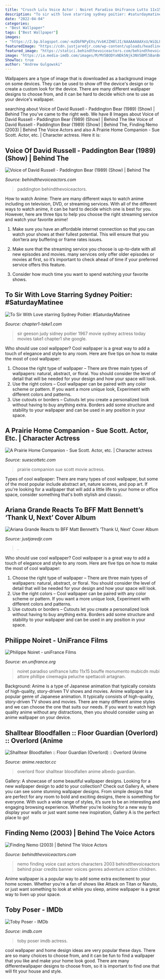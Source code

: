 ```yaml
---
title: "Crusch Lulu Voice Actor : Noiret Paradiso Unifrance Lutto 11x15 Bouffe Monumento Mubicdn Mubi Attore Phillipe Cinemagia Peluche Spettacoli Artagnan"
description: "To sir with love starring sydney poitier: #saturdaymatinee"
date: "2022-04-04"
categories:
- "Best Wallpaper"
tags: ["Best Wallpaper"]
images:
- "https://2.bp.blogspot.com/-mzDbFNPyEXs/VvbKJZH8lJI/AAAAAAAAXsU/WiQLPonFEcoCxX-77khbsM4S2pJ9WfojQ/s1600/jduy.jpg"
featuredImage: "https://cdn.justjaredjr.com/wp-content/uploads/headlines/2020/07/matt-thankme.jpg"
featured_image: "https://statici.behindthevoiceactors.com/behindthevoiceactors/_img/movies/banner_304.jpg"
image: "https://ia.media-imdb.com/images/M/MV5BODYxNDk5Njk3NV5BMl5BanBnXkFtZTgwMjc3MTQ0MzE@._V1_UY317_CR130,0,214,317_AL_.jpg"
ShowToc: true
author: "Andrew Gulgowski"
---
```



Wallpapers are a type of image that is downloaded as a background image on some devices. They can be used to show off the device's design or to create a custom look for the device. There are many different wallpaper designs to choose from, and it can be hard to decide which one to use as your device's wallpaper.

	

		
searching about Voice of David Russell - Paddington Bear (1989) (Show) | Behind The you've came to the right web. We have 8 Images about Voice of David Russell - Paddington Bear (1989) (Show) | Behind The like Voice of David Russell - Paddington Bear (1989) (Show) | Behind The, Finding Nemo (2003) | Behind The Voice Actors and also A Prairie Home Companion - Sue Scott. Actor, etc. | Character actress. Here it is:
		
    
## Voice Of David Russell - Paddington Bear (1989) (Show) | Behind The

<img loading=lazy src="https://statici.behindthevoiceactors.com/behindthevoiceactors/_img/chars/david-russell-paddington-bear-1989-95.2.jpg" onerror="this.onerror=null;this.src='https://tse3.mm.bing.net/th?id=OIP.xRKax7nr7BL9X8WWXHsttgHaId&amp;pid=15.1';" alt="Voice of David Russell - Paddington Bear (1989) (Show) | Behind The">

_Source: behindthevoiceactors.com_

>paddington behindthevoiceactors. 

	

How to watch Anime: There are many different ways to watch anime including on television, DVD, or streaming services.
With all of the different ways to watch anime, it can be hard to decide which one is best for you. However, here are three tips to help you choose the right streaming service and watch your favorite anime!
1. Make sure you have an affordable internet connection so that you can watch your shows at their fullest potential. This will ensure that you don’tera any buffering or frame rates issues.

2. Make sure that the streaming service you choose is up-to-date with all new episodes and movies. many services only offer older episodes or movies at first, so it’s important to check ahead of time if your preferred service offers this feature.

3. Consider how much time you want to spend watching your favorite shows.

    
## To Sir With Love Starring Sydney Poitier: #SaturdayMatinee

<img loading=lazy src="https://2.bp.blogspot.com/-mzDbFNPyEXs/VvbKJZH8lJI/AAAAAAAAXsU/WiQLPonFEcoCxX-77khbsM4S2pJ9WfojQ/s1600/jduy.jpg" onerror="this.onerror=null;this.src='https://tse2.mm.bing.net/th?id=OIP.6oxYbfIt7CqW3RhacgTSfwHaFQ&amp;pid=15.1';" alt="To Sir With Love starring Sydney Poitier: #SaturdayMatinee">

_Source: chapter1-take1.com_

>sir geeson judy sidney poitier 1967 movie sydney actress today movies take1 chapter1 she google. 

	

Who should use cool wallpaper?
Cool wallpaper is a great way to add a touch of elegance and style to any room. Here are five tips on how to make the most of cool wallpaper: 
1) Choose the right type of wallpaper – There are three main types of wallpapers: natural, abstract, or floral. You should consider the level of detail that will be needed for your design and how your space will look. 
2) Use the right colors – Cool wallpaper can be paired with any color scheme or pattern. If you want a more unique look, Experiment with different colors and patterns. 
3) Use cutouts or borders – Cutouts let you create a personalized look without having to buy anything extra. Borders add some structure and stability to your wallpaper and can be used in any position in your space.

    
## A Prairie Home Companion - Sue Scott. Actor, Etc. | Character Actress

<img loading=lazy src="https://www.suescottetc.com/wp-content/uploads/2018/12/PRAIRIEMOVIE_image8.jpg" onerror="this.onerror=null;this.src='https://tse1.mm.bing.net/th?id=OIP.9eM3FIDkYM26GkrVFYdL_gHaE2&amp;pid=15.1';" alt="A Prairie Home Companion - Sue Scott. Actor, etc. | Character actress">

_Source: suescottetc.com_

>prairie companion sue scott movie actress. 

	

Types of cool wallpaper:
There are many types of cool wallpaper, but some of the most popular include abstract art, nature scenes, and pop art. If you're looking for a wallpaper that will add a little life to your home or office space, consider something that's both stylish and classic.

    
## Ariana Grande Reacts To BFF Matt Bennett’s ‘Thank U, Next’ Cover Album

<img loading=lazy src="https://cdn.justjaredjr.com/wp-content/uploads/headlines/2020/07/matt-thankme.jpg" onerror="this.onerror=null;this.src='https://tse1.mm.bing.net/th?id=OIP.unSCxs-YPrBc5KbfVilJ6gHaD8&amp;pid=15.1';" alt="Ariana Grande Reacts to BFF Matt Bennett’s ‘Thank U, Next’ Cover Album">

_Source: justjaredjr.com_

>. 

	

Who should use cool wallpaper?
Cool wallpaper is a great way to add a touch of elegance and style to any room. Here are five tips on how to make the most of cool wallpaper: 
1) Choose the right type of wallpaper – There are three main types of wallpapers: natural, abstract, or floral. You should consider the level of detail that will be needed for your design and how your space will look. 
2) Use the right colors – Cool wallpaper can be paired with any color scheme or pattern. If you want a more unique look, Experiment with different colors and patterns. 
3) Use cutouts or borders – Cutouts let you create a personalized look without having to buy anything extra. Borders add some structure and stability to your wallpaper and can be used in any position in your space.

    
## Philippe Noiret - UniFrance Films

<img loading=lazy src="https://medias.unifrance.org/medias/145/92/23697/format_page/philippe-noiret.jpg" onerror="this.onerror=null;this.src='https://tse2.mm.bing.net/th?id=OIP.3KaBMYc9IOchpCU5PdgCaAAAAA&amp;pid=15.1';" alt="Philippe Noiret - uniFrance Films">

_Source: en.unifrance.org_

>noiret paradiso unifrance lutto 11x15 bouffe monumento mubicdn mubi attore phillipe cinemagia peluche spettacoli artagnan. 

	

Background: Anime is a type of Japanese animation that typically consists of high-quality, story-driven TV shows and movies.
Anime wallpaper is a popular genre of Japanese animation. It typically consists of high-quality, story-driven TV shows and movies. There are many different anime styles and we can choose the one that suits our needs. If you want to watch high quality anime without any distractions, then you should consider using an anime wallpaper on your device.

    
## Shalltear Bloodfallen :: Floor Guardian (Overlord) :: Overlord (Anime

<img loading=lazy src="http://img10.reactor.cc/pics/post/Albedo-Floor-Guardian-(Overlord)-Overlord-(Anime)-Anime-5322048.png" onerror="this.onerror=null;this.src='https://tse4.mm.bing.net/th?id=OIP.a-VLi0PzHIJWtl3n2Q_EmgHaF4&amp;pid=15.1';" alt="Shalltear Bloodfallen :: Floor Guardian (Overlord) :: Overlord (Anime">

_Source: anime.reactor.cc_

>overlord floor shalltear bloodfallen anime albedo guardian. 

	

Gallery: A showcase of some beautiful wallpaper designs.
Looking for a new wallpaper design to add to your collection? Check out Gallery A, where you can see some stunning wallpaper designs. From simple designs that are perfect for any room to bold and exciting designs, there is something for everyone. With such a wide range of styles, it’s sure to be an interesting and engaging browsing experience. Whether you’re looking for a new way to display your walls or just want some new inspiration, Gallery A is the perfect place to go!





	
	
    
## Finding Nemo (2003) | Behind The Voice Actors

<img loading=lazy src="https://statici.behindthevoiceactors.com/behindthevoiceactors/_img/movies/banner_304.jpg" onerror="this.onerror=null;this.src='https://tse2.mm.bing.net/th?id=OIP.4T-rWOw_lNXjXy1CV6EDRgHaC9&amp;pid=15.1';" alt="Finding Nemo (2003) | Behind The Voice Actors">

_Source: behindthevoiceactors.com_

>nemo finding voice cast actors characters 2003 behindthevoiceactors behind pixar credits banner voices genres adventure action children. 

	

Anime wallpaper is a popular way to add some extra excitement to your home screen. Whether you’re a fan of shows like Attack on Titan or Naruto, or just want something to look at while you sleep, anime wallpaper is a great way to liven up your space.

    
## Toby Poser - IMDb

<img loading=lazy src="https://ia.media-imdb.com/images/M/MV5BODYxNDk5Njk3NV5BMl5BanBnXkFtZTgwMjc3MTQ0MzE@._V1_UY317_CR130,0,214,317_AL_.jpg" onerror="this.onerror=null;this.src='https://tse3.mm.bing.net/th?id=OIP.1tA7MLSUxnm2-osJY4FE4gAAAA&amp;pid=15.1';" alt="Toby Poser - IMDb">

_Source: imdb.com_

>toby poser imdb actress. 

	

cool wallpaper and home design ideas are very popular these days. There are so many choices to choose from, and it can be fun to find a wallpaper that you like and make your home look good. There are many differentwallpaper designs to choose from, so it is important to find one that will fit your house and style.

